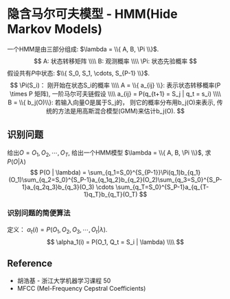 # 隐含马尔可夫模型 - HMM(Hide Markov Models)

一个HMM是由三部分组成:  $\lambda = \\{ A, B, \Pi \\}$.  
$$
A: 状态转移矩阵  \\\\
B: 观测概率 \\\\
\Pi: 状态先验概率
$$
假设共有$P$中状态: $\\{ S_0, S_1, \cdots, S_{P-1} \\}$.  
$$
\Pi(S_i)： 刚开始在状态S_i的概率 \\\\
A = \\{ a_{ij} \\}: 表示状态转移概率(P \times P 矩阵), 一阶马尔可夫链假设 \\\\
a_{ij} = P(q_{t+1} = S_j | q_t = s_i) \\\\
B = \\{ b_j(O)\\}: 若输入向量O是属于S_j的， 则它的概率分布用b_j(O)来表示, 传统的方法是用高斯混合模型(GMM)来估计b_j(O).
$$

## 识别问题
给出$O = O_1, O_2, \cdots, O_T$, 给出一个HMM模型 $\lambda = \\{ A, B, \Pi \\}$, 求$P(O | \lambda)$
$$
P(O | \lambda) = \sum_{q_1=S_0}^{S_{P-1}}\Pi(q_1)b_{q_1}(O_1)\sum_{q_2=S_0}^{S_P-1}a_{q_1q_2}b_{q_2}(O_2)\sum_{q_3=S_0}^{S_P-1}a_{q_2q_3}b_{q_3}(O_3) \cdots \sum_{q_T=S_0}^{S_P-1}a_{q_{T-1}q_T}b_{q_T}(O_T)
$$
### 识别问题的简便算法
定义： $\alpha_t(i) = P(O_1, O_2, O_3, \cdots, O_t | \lambda)$. 
$$
\alpha_1(i) = P(O_1, Q_t = S_i | \lambda) \\\\
$$

## Reference
* 胡浩基 - 浙江大学机器学习课程 50
* MFCC (Mel-Frequency Cepstral Coefficients)

